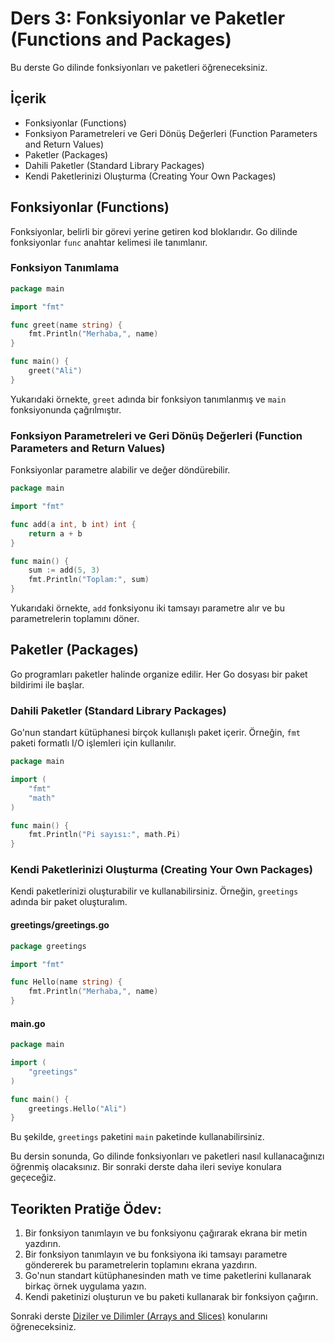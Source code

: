 # Ders 3: Fonksiyonlar ve Paketler (Functions and Packages)

Bu derste Go dilinde fonksiyonları ve paketleri öğreneceksiniz.

## İçerik

- Fonksiyonlar (Functions)
- Fonksiyon Parametreleri ve Geri Dönüş Değerleri (Function Parameters and Return Values)
- Paketler (Packages)
- Dahili Paketler (Standard Library Packages)
- Kendi Paketlerinizi Oluşturma (Creating Your Own Packages)

## Fonksiyonlar (Functions)

Fonksiyonlar, belirli bir görevi yerine getiren kod bloklarıdır. Go dilinde fonksiyonlar `func` anahtar kelimesi ile tanımlanır.

### Fonksiyon Tanımlama

```go
package main

import "fmt"

func greet(name string) {
    fmt.Println("Merhaba,", name)
}

func main() {
    greet("Ali")
}
```

Yukarıdaki örnekte, `greet` adında bir fonksiyon tanımlanmış ve `main` fonksiyonunda çağrılmıştır.

### Fonksiyon Parametreleri ve Geri Dönüş Değerleri (Function Parameters and Return Values)

Fonksiyonlar parametre alabilir ve değer döndürebilir.

```go
package main

import "fmt"

func add(a int, b int) int {
    return a + b
}

func main() {
    sum := add(5, 3)
    fmt.Println("Toplam:", sum)
}
```

Yukarıdaki örnekte, `add` fonksiyonu iki tamsayı parametre alır ve bu parametrelerin toplamını döner.

## Paketler (Packages)

Go programları paketler halinde organize edilir. Her Go dosyası bir paket bildirimi ile başlar.

### Dahili Paketler (Standard Library Packages)

Go'nun standart kütüphanesi birçok kullanışlı paket içerir. Örneğin, `fmt` paketi formatlı I/O işlemleri için kullanılır.

```go
package main

import (
    "fmt"
    "math"
)

func main() {
    fmt.Println("Pi sayısı:", math.Pi)
}
```

### Kendi Paketlerinizi Oluşturma (Creating Your Own Packages)

Kendi paketlerinizi oluşturabilir ve kullanabilirsiniz. Örneğin, `greetings` adında bir paket oluşturalım.

#### greetings/greetings.go

```go
package greetings

import "fmt"

func Hello(name string) {
    fmt.Println("Merhaba,", name)
}
```

#### main.go

```go
package main

import (
    "greetings"
)

func main() {
    greetings.Hello("Ali")
}
```

Bu şekilde, `greetings` paketini `main` paketinde kullanabilirsiniz.

Bu dersin sonunda, Go dilinde fonksiyonları ve paketleri nasıl kullanacağınızı öğrenmiş olacaksınız. Bir sonraki derste daha ileri seviye konulara geçeceğiz.

## Teorikten Pratiğe Ödev:

1. Bir fonksiyon tanımlayın ve bu fonksiyonu çağırarak ekrana bir metin yazdırın.
2. Bir fonksiyon tanımlayın ve bu fonksiyona iki tamsayı parametre göndererek bu parametrelerin toplamını ekrana yazdırın.
3. Go'nun standart kütüphanesinden math ve time paketlerini kullanarak birkaç örnek uygulama yazın.
4. Kendi paketinizi oluşturun ve bu paketi kullanarak bir fonksiyon çağırın.

Sonraki derste [Diziler ve Dilimler (Arrays and Slices)](../ders4/README.md) konularını öğreneceksiniz.
